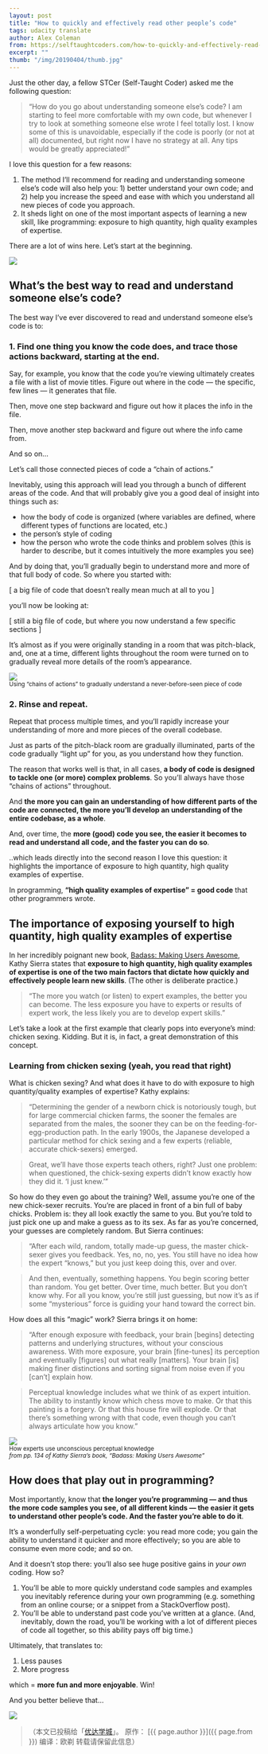 ```yaml
---
layout: post
title: "How to quickly and effectively read other people’s code"
tags: udacity translate 
author: Alex Coleman
from: https://selftaughtcoders.com/how-to-quickly-and-effectively-read-other-peoples-code/
excerpt: ""
thumb: "/img/20190404/thumb.jpg"
---
```

Just the other day, a fellow STCer (Self-Taught Coder) asked me the following question:

>“How do you go about understanding someone else’s code? I am starting to feel more comfortable with my own code, but whenever I try to look at something someone else wrote I feel totally lost. I know some of this is unavoidable, especially if the code is poorly (or not at all) documented, but right now I have no strategy at all. Any tips would be greatly appreciated!”

I love this question for a few reasons:

1. The method I’ll recommend for reading and understanding someone else’s code will also help you: 1) better understand your own code; and 2) help you increase the speed and ease with which you understand all new pieces of code you approach.
2. It sheds light on one of the most important aspects of learning a new skill, like programming: exposure to high quantity, high quality examples of expertise.

There are a lot of wins here. Let’s start at the beginning.

<img src="/img/20190404/001.png" /><br><small>
</small>

## What’s the best way to read and understand someone else’s code?

The best way I’ve ever discovered to read and understand someone else’s code is to:

### 1. Find one thing you know the code does, and trace those actions backward, starting at the end.

Say, for example, you know that the code you’re viewing ultimately creates a file with a list of movie titles. Figure out where in the code — the specific, few lines — it generates that file.

Then, move one step backward and figure out how it places the info in the file.

Then, move another step backward and figure out where the info came from.

And so on…

<span class="hl">Let’s call those connected pieces of code a “chain of actions.”</span>

Inevitably, using this approach will lead you through a bunch of different areas of the code. And that will probably give you a good deal of insight into things such as:

* how the body of code is organized (where variables are defined, where different types of functions are located, etc.)
* the person’s style of coding
* how the person who wrote the code thinks and problem solves (this is harder to describe, but it comes intuitively the more examples you see)

And by doing that, you’ll gradually begin to understand more and more of that full body of code. So where you started with:

[ a big file of code that doesn’t really mean much at all to you ]

you’ll now be looking at:

[ still a big file of code, but where you now understand a few specific sections ]

It’s almost as if you were originally standing in a room that was pitch-black, and, one at a time, different lights throughout the room were turned on to gradually reveal more details of the room’s appearance.

<img src="/img/20190404/002.png" /><br><small>
Using “chains of actions” to gradually understand a never-before-seen piece of code</small>

### 2. Rinse and repeat.

Repeat that process multiple times, and you’ll rapidly increase your understanding of more and more pieces of the overall codebase.

Just as parts of the pitch-black room are gradually illuminated, parts of the code gradually “light up” for you, as you understand how they function.

The reason that works well is that, in all cases, **a body of code is designed to tackle one (or more) complex problems**. So you’ll always have those “chains of actions” throughout.

And **the more you can gain an understanding of how different parts of the code are connected, the more you’ll develop an understanding of the entire codebase, as a whole**.

And, over time, the **more (good) code you see, the easier it becomes to read and understand all code, and the faster you can do so**.

..which leads directly into the second reason I love this question: it highlights the importance of exposure to high quantity, high quality examples of expertise.

In programming, **“high quality examples of expertise” = good code** that other programmers wrote.

##  The importance of exposing yourself to high quantity, high quality examples of expertise
In her incredibly poignant new book, [Badass: Making Users Awesome](http://www.amazon.com/gp/product/1491919019/ref=as_li_tl?ie=UTF8&camp=1789&creative=9325&creativeASIN=1491919019&linkCode=as2&tag=alepcol-20&linkId=THNHYVSS752ZYNNU), Kathy Sierra states that **exposure to high quantity, high quality examples of expertise is one of the two main factors that dictate how quickly and effectively people learn new skills**. (The other is deliberate practice.)

>“The more you watch (or listen) to expert examples, the better you can become. The less exposure you have to experts or results of expert work, the less likely you are to develop expert skills.”

Let’s take a look at the first example that clearly pops into everyone’s mind: chicken sexing. Kidding. But it is, in fact, a great demonstration of this concept.

### Learning from chicken sexing (yeah, you read that right)

What is chicken sexing? And what does it have to do with exposure to high quantity/quality examples of expertise? Kathy explains:

>“Determining the gender of a newborn chick is notoriously tough, but for large commercial chicken farms, the sooner the females are separated from the males, the sooner they can be on the feeding-for-egg-production path. In the early 1900s, the Japanese developed a particular method for chick sexing and a few experts (reliable, accurate chick-sexers) emerged.

>Great, we’ll have those experts teach others, right? Just one problem: when questioned, the chick-sexing experts didn’t know exactly how they did it. ‘I just knew.’”

So how do they even go about the training? Well, assume you’re one of the new chick-sexer recruits. You’re are placed in front of a bin full of baby chicks. Problem is: they all look exactly the same to you. But you’re told to just pick one up and make a guess as to its sex. As far as you’re concerned, your guesses are completely random. But Sierra continues:

>“After each wild, random, totally made-up guess, the master chick-sexer gives you feedback. Yes, no, no, yes. You still have no idea how the expert “knows,” but you just keep doing this, over and over.

>And then, eventually, something happens. You begin scoring better than random. You get better. Over time, much better. But you don’t know why. For all you know, you’re still just guessing, but now it’s as if some “mysterious” force is guiding your hand toward the correct bin.

How does all this “magic” work? Sierra brings it on home:

>“After enough exposure with feedback, your brain [begins] detecting patterns and underlying structures, without your conscious awareness. With more exposure, your brain [fine-tunes] its perception and eventually [figures] out what really [matters]. Your brain [is] making finer distinctions and sorting signal from noise even if you [can’t] explain how.

>Perceptual knowledge includes what we think of as expert intuition. The ability to instantly know which chess move to make. Or that this painting is a forgery. Or that this house fire will explode. Or that there’s something wrong with that code, even though you can’t always articulate how you know.”

<img src="/img/20190404/003.jpg" /><br><small>
How experts use unconscious perceptual knowledge<br>
_from pp. 134 of Kathy Sierra’s book, “Badass: Making Users Awesome”_</small>

## How does that play out in programming?
Most importantly, know that **the longer you’re programming — and thus the more code samples you see, of all different kinds — the easier it gets to understand other people’s code. And the faster you’re able to do it**.

It’s a wonderfully self-perpetuating cycle: you read more code; you gain the ability to understand it quicker and more effectively; so you are able to consume even more code; and so on.

And it doesn’t stop there: you’ll also see huge positive gains in _your own_ coding. How so?

1. You’ll be able to more quickly understand code samples and examples you inevitably reference during your own programming (e.g. something from an online course; or a snippet from a StackOverflow post).
2. You’ll be able to understand past code you’ve written at a glance. (And, inevitably, down the road, you’ll be working with a lot of different pieces of code all together, so this ability pays off big time.)

Ultimately, that translates to:

1. Less pauses
2. More progress

which = **more fun and more enjoyable**. Win!

And you better believe that…

<img src="/img/20190404/004.jpg" /><br><small>
</small>

>（本文已投稿给「[优达学城](https://cn.udacity.com)」。 原作： [{{ page.author }}]({{ page.from }}) 编译：欧剃 转载请保留此信息）
